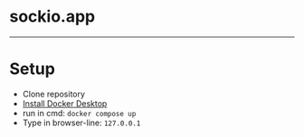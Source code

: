 # sockio.app

----

# Setup
- Clone repository
- [Install Docker Desktop](https://desktop.docker.com/win/main/amd64/Docker%20Desktop%20Installer.exe?utm_source=docker&utm_medium=webreferral&utm_campaign=docs-driven-download-windows)
- run in cmd: ```docker compose up```
- Type in browser-line: ```127.0.0.1```
